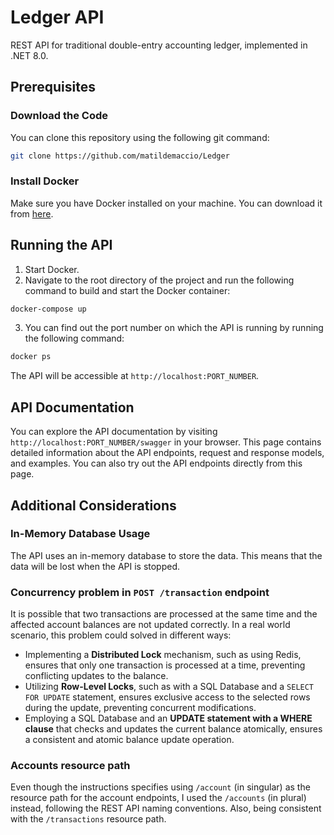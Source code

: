 # Ledger API
REST API for traditional double-entry accounting ledger, implemented in .NET 8.0.

## Prerequisites

### Download the Code

You can clone this repository using the following git command:

```bash
git clone https://github.com/matildemaccio/Ledger
```

### Install Docker
Make sure you have Docker installed on your machine. You can download it from [here](https://www.docker.com/products/docker-desktop/).

## Running the API
1. Start Docker.
2. Navigate to the root directory of the project and run the following command to build and start the Docker container:

```bash
docker-compose up
```

3. You can find out the port number on which the API is running by running the following command:
```bash
docker ps
```

The API will be accessible at ```http://localhost:PORT_NUMBER```.

## API Documentation
You can explore the API documentation by visiting ```http://localhost:PORT_NUMBER/swagger``` in your browser.
This page contains detailed information about the API endpoints, request and response models, and examples.
You can also try out the API endpoints directly from this page.

## Additional Considerations
### In-Memory Database Usage
The API uses an in-memory database to store the data. This means that the data will be lost when the API is stopped.

### Concurrency problem in ```POST /transaction``` endpoint
It is possible that two transactions are processed at the same time and the affected account balances are not updated correctly. In a real world scenario, this problem could solved in different ways:
- Implementing a **Distributed Lock** mechanism, such as using Redis, ensures that only one transaction is processed at a time, preventing conflicting updates to the balance.
- Utilizing **Row-Level Locks**, such as with a SQL Database and a ```SELECT FOR UPDATE``` statement, ensures exclusive access to the selected rows during the update, preventing concurrent modifications.
- Employing a SQL Database and an **UPDATE statement with a WHERE clause** that checks and updates the current balance atomically, ensures a consistent and atomic balance update operation.

### Accounts resource path
Even though the instructions specifies using ```/account``` (in singular) as the resource path for the account endpoints, I used the ```/accounts``` (in plural) instead, following the REST API naming conventions. Also, being consistent with the ```/transactions``` resource path.
